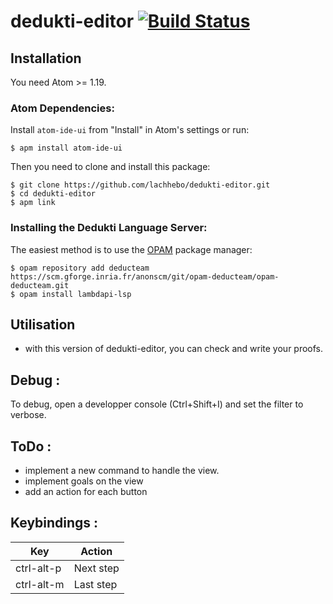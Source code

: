 
# dedukti-editor [![Build Status](https://travis-ci.com/lachhebo/dedukti-editor.svg?branch=master)](https://travis-ci.com/lachhebo/dedukti-editor)


## Installation

You need Atom >= 1.19.

### Atom Dependencies:

Install `atom-ide-ui` from "Install" in Atom's settings or run:
```
$ apm install atom-ide-ui
```

Then you need to clone and install this package:
```
$ git clone https://github.com/lachhebo/dedukti-editor.git
$ cd dedukti-editor
$ apm link
```

### Installing the Dedukti Language Server:

The easiest method is to use the [OPAM](https://opam.ocaml.org/) package manager:
```
$ opam repository add deducteam https://scm.gforge.inria.fr/anonscm/git/opam-deducteam/opam-deducteam.git
$ opam install lambdapi-lsp
```


## Utilisation

- with this version of dedukti-editor, you can check and write your proofs.

## Debug :

To debug, open a developper console (Ctrl+Shift+I) and set the filter to verbose.

## ToDo :

- implement a new command to handle the view.
- implement goals on the view
- add an action for each button

## Keybindings :

| Key |  Action |
|--|--|
| ctrl-alt-p | Next step |
| ctrl-alt-m | Last step |
